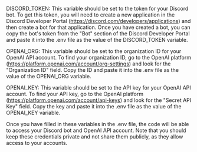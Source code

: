 DISCORD_TOKEN: This variable should be set to the token for your Discord bot. To get this token, you will need to create a new application in the Discord Developer Portal (https://discord.com/developers/applications) and then create a bot for that application. Once you have created a bot, you can copy the bot's token from the "Bot" section of the Discord Developer Portal and paste it into the .env file as the value of the DISCORD_TOKEN variable.

OPENAI_ORG: This variable should be set to the organization ID for your OpenAI API account. To find your organization ID, go to the OpenAI platform (https://platform.openai.com/account/org-settings) and look for the "Organization ID" field. Copy the ID and paste it into the .env file as the value of the OPENAI_ORG variable.

OPENAI_KEY: This variable should be set to the API key for your OpenAI API account. To find your API key, go to the OpenAI platform (https://platform.openai.com/account/api-keys) and look for the "Secret API Key" field. Copy the key and paste it into the .env file as the value of the OPENAI_KEY variable.

Once you have filled in these variables in the .env file, the code will be able to access your Discord bot and OpenAI API account. Note that you should keep these credentials private and not share them publicly, as they allow access to your accounts.